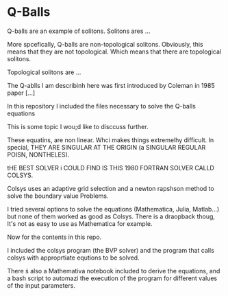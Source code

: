 # Q-Balls

Q-balls are an example of solitons.
Solitons ares ...

More spcefically, Q-balls are non-topological solitons. Obviously, this means that they are not topological.
Which means that there are topological solitons.

Topological solitons are ...


The Q-ablls I am describinh here was first introduced by Coleman in 1985 paper [...]


In this repository I included the files necessary to solve the Q-balls equations

This is some topic I wou;d like to disccuss further. 

These equatins, are non linear. Whci makes things extremelhy difficult.
In special, THEY ARE SINGULAR AT THE ORIGIN (a SINGULAR REGULAR POISN, NONTHELES).

tHE BEST SOLVER i COULD FIND IS THIS 1980 FORTRAN SOLVER CALLD COLSYS.

Colsys uses an adaptive grid selection and a newton rapshson method to solve the boundary value Problems.

I tried several options to solve the equations (Mathematica, Julia, Matlab...) but none of them worked as good as Colsys.
There is a draopback thoug, It's not as easy to use as Mathematica for example.


Now for the contents in this repo.

I included the colsys program (the BVP solver) and the program that calls colsys with approprtiate equtions to be solved.


There ś also a Mathemativa notebook included to derive the equations, and a bash script to automazi the execution of the program for different values of the input parameters.  

